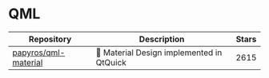 # QML

| Repository                                                      | Description                                   | Stars |
| --------------------------------------------------------------- | --------------------------------------------- | ----- |
| [papyros/qml-material](https://github.com/papyros/qml-material) | :book: Material Design implemented in QtQuick | 2615  |
